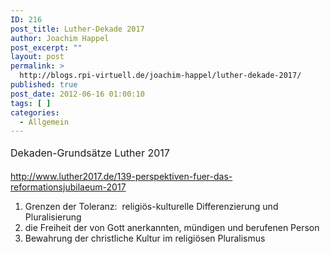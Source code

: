 ```yaml
---
ID: 216
post_title: Luther-Dekade 2017
author: Joachim Happel
post_excerpt: ""
layout: post
permalink: >
  http://blogs.rpi-virtuell.de/joachim-happel/luther-dekade-2017/
published: true
post_date: 2012-06-16 01:00:10
tags: [ ]
categories:
  - Allgemein
---
```

<span style="line-height: 1.714285714;font-size: 1rem">Dekaden-Grundsätze Luther 2017</span>

http://www.luther2017.de/139-perspektiven-fuer-das-reformationsjubilaeum-2017
1. Grenzen der Toleranz:  religiös-kulturelle Differenzierung und Pluralisierung
2. die Freiheit der von Gott anerkannten, mündigen und berufenen Person
3. Bewahrung der christliche Kultur im religiösen Pluralismus

&nbsp;